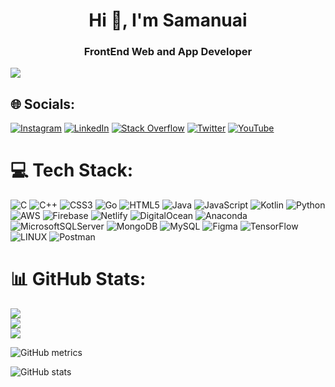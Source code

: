 <h1 align="center">Hi 👋, I'm Samanuai</h1>
<h3 align="center">FrontEnd Web and App Developer</h3>

[![](https://visitcount.itsvg.in/api?id=night-slayer18&icon=2&color=0)](https://visitcount.itsvg.in)


## 🌐 Socials:
[![Instagram](https://img.shields.io/badge/Instagram-%23E4405F.svg?logo=Instagram&logoColor=white)](https://instagram.com/_n_i_g_h_t__s_l_a_y_e_r_) [![LinkedIn](https://img.shields.io/badge/LinkedIn-%230077B5.svg?logo=linkedin&logoColor=white)](https://linkedin.com/in/samanuaia257) [![Stack Overflow](https://img.shields.io/badge/-Stackoverflow-FE7A16?logo=stack-overflow&logoColor=white)](https://stackoverflow.com/users/21974664) [![Twitter](https://img.shields.io/badge/Twitter-%231DA1F2.svg?logo=Twitter&logoColor=white)](https://twitter.com/nightsl93934079) [![YouTube](https://img.shields.io/badge/YouTube-%23FF0000.svg?logo=YouTube&logoColor=white)](https://youtube.com/@UCecMIXsl00ZtQxlVky9wysw) 

# 💻 Tech Stack:
![C](https://img.shields.io/badge/c-%2300599C.svg?style=flat&logo=c&logoColor=white) ![C++](https://img.shields.io/badge/c++-%2300599C.svg?style=flat&logo=c%2B%2B&logoColor=white) ![CSS3](https://img.shields.io/badge/css3-%231572B6.svg?style=flat&logo=css3&logoColor=white) ![Go](https://img.shields.io/badge/go-%2300ADD8.svg?style=flat&logo=go&logoColor=white) ![HTML5](https://img.shields.io/badge/html5-%23E34F26.svg?style=flat&logo=html5&logoColor=white) ![Java](https://img.shields.io/badge/java-%23ED8B00.svg?style=flat&logo=java&logoColor=white) ![JavaScript](https://img.shields.io/badge/javascript-%23323330.svg?style=flat&logo=javascript&logoColor=%23F7DF1E) ![Kotlin](https://img.shields.io/badge/kotlin-%230095D5.svg?style=flat&logo=kotlin&logoColor=white) ![Python](https://img.shields.io/badge/python-3670A0?style=flat&logo=python&logoColor=ffdd54) ![AWS](https://img.shields.io/badge/AWS-%23FF9900.svg?style=flat&logo=amazon-aws&logoColor=white) ![Firebase](https://img.shields.io/badge/firebase-%23039BE5.svg?style=flat&logo=firebase) ![Netlify](https://img.shields.io/badge/netlify-%23000000.svg?style=flat&logo=netlify&logoColor=#00C7B7) ![DigitalOcean](https://img.shields.io/badge/DigitalOcean-%230167ff.svg?style=flat&logo=digitalOcean&logoColor=white) ![Anaconda](https://img.shields.io/badge/Anaconda-%2344A833.svg?style=flat&logo=anaconda&logoColor=white) ![MicrosoftSQLServer](https://img.shields.io/badge/Microsoft%20SQL%20Sever-CC2927?style=flat&logo=microsoft%20sql%20server&logoColor=white) ![MongoDB](https://img.shields.io/badge/MongoDB-%234ea94b.svg?style=flat&logo=mongodb&logoColor=white) ![MySQL](https://img.shields.io/badge/mysql-%2300f.svg?style=flat&logo=mysql&logoColor=white) 	![Figma](https://img.shields.io/badge/figma-%23F24E1E.svg?style=flat&logo=figma&logoColor=white) ![TensorFlow](https://img.shields.io/badge/TensorFlow-%23FF6F00.svg?style=flat&logo=TensorFlow&logoColor=white) ![LINUX](https://img.shields.io/badge/Linux-FCC624?style=flat&logo=linux&logoColor=black) ![Postman](https://img.shields.io/badge/Postman-FF6C37?style=flat&logo=postman&logoColor=white)
# 📊 GitHub Stats:
![](https://github-readme-stats.vercel.app/api?username=night-slayer18&theme=dark&hide_border=false&include_all_commits=true&count_private=true)<br/>
![](https://github-readme-streak-stats.herokuapp.com/?user=night-slayer18&theme=dark&hide_border=false)<br/>
![](https://github-readme-stats.vercel.app/api/top-langs/?username=night-slayer18&theme=dark&hide_border=false&include_all_commits=true&count_private=true&layout=compact)

![GitHub metrics](https://metrics.lecoq.io/night-slayer18)  

![GitHub stats](https://github-readme-stats.vercel.app/api?username=night-slayer18&show_icons=true8&theme=dark&hide_border=false&include_all_commits=true&count_private=true)  

